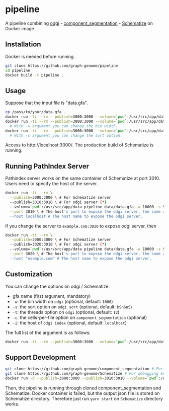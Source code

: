 # pipeline

A pipeline combining [odgi](https://github.com/vgteam/odgi) - [component_segmentation](https://github.com/graph-genome/component_segmentation) - [Schematize](https://github.com/graph-genome/Schematize) on Docker image

## Installation

Docker is needed before running.

```bash
git clone https://github.com/graph-genome/pipeline
cd pipeline
docker build -t pipeline .
```

## Usage

Suppose that the input file is "data.gfa".

```bash
cp /pass/to/your/data.gfa .
docker run -ti --rm --publish=3000:3000 --volume=`pwd`:/usr/src/app/data pipeline data/data.gfa
docker run -ti --rm --publish=3000:3000 --volume=`pwd`:/usr/src/app/data pipeline data/data.gfa -w 10000 
  # With -w argument you can change the bin width.
docker run -ti --rm --publish=3000:3000 --volume=`pwd`:/usr/src/app/data pipeline data/data.gfa -w 10000 -s Sn
  # With -s argument you can change the sort option.
```

Access to http://localhost:3000/. The production build of Schematize is running.

## Running PathIndex Server

Pathindex server works on the same container of Schematize at port 3010. Users need to specify the host of the server.

```bash
docker run -ti --rm \
  --publish=3000:3000 \ # For Schematize server 
  --publish=3010:3010 \ # For odgi server (*)
  --volume=`pwd`:/usr/src/app/data pipeline data/data.gfa -w 10000 -s Sn \
  --port 3010 \ # The host's port to expose the odgi server, the same as the host port of (*).
  --host localhost # The host name to expose the odgi server.
```

If you change the server to `example.com:3020` to expose odgi server, then

```bash
docker run -ti --rm \
  --publish=3000:3000 \ # For Schematize server
  --publish=3020:3010 \ # For odgi server (*)
  --volume=`pwd`:/usr/src/app/data pipeline data/data.gfa -w 10000 -s Sn \
  --port 3020 \ # The host's port to expose the odgi server, the same as the host port of (*). 
  --host "example.com" # The host name to expose the odgi server.
```

## Customization

You can change the options on odgi / Schematize.

* gfa name (first argument, mandatory)
* `-w`: the bin width on `odgi` (optional, default: `1000`)
* `-s`: the sort option on `odgi sort` (optional, default: `bSnSnS`)
* `-t`: the threads option on `odgi` (optional, default: `12`)
* `-c`: the cells-per-file option on `component_segmentation` (optional)
* `-i`: the host of `odgi index` (optional, default: `localhost`)

The full list of the argument is as follows:

```bash
docker run -ti --rm --publish=3000:3000 --volume=`pwd`:/usr/src/app/data pipeline -h
```

## Support Development

```bash
git clone https://github.com/graph-genome/component_segmentation # For debugging component_segmentation
git clone https://github.com/graph-genome/Schematize # For debugging Schematize
docker run -d --publish=3000:3000 --publish=3010:3010 --volume=`pwd`:/usr/src/app/data --volume=`pwd`/Schematize:/usr/src/app/Schematize --volume=`pwd`/component_segmentation:/usr/src/app/component_segmentation pipeline data/data.gfa -w 1000 -s s -c 10000
```

Then, the pipeline is running through cloned component_segmentation and Schematize. Docker container is failed, but the output json file is stored on Schematize directory. Therefore just run `yarn start` on `Schematize` directory works.